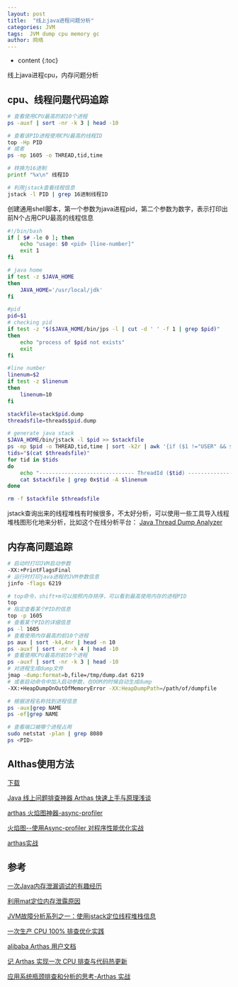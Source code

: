 ```yaml
---
layout: post
title:  "线上java进程问题分析"
categories: JVM
tags:  JVM dump cpu memory gc
author: 网络
---
```


* content
{:toc}


线上java进程cpu，内存问题分析







## cpu、线程问题代码追踪

```bash
# 查看使用CPU最高的前10个进程
ps -auxf | sort -nr -k 3 | head -10

# 查看该PID进程使用CPU最高的线程ID
top -Hp PID
# 或者
ps -mp 1605 -o THREAD,tid,time

# 转换为16进制
printf "%x\n" 线程ID

# 利用jstack查看线程信息
jstack -l PID | grep 16进制线程ID
```

创建通用shell脚本，第一个参数为java进程pid，第二个参数为数字，表示打印出前N个占用CPU最高的线程信息

```bash
#!/bin/bash
if [ $# -le 0 ]; then
    echo "usage: $0 <pid> [line-number]"
    exit 1
fi

# java home
if test -z $JAVA_HOME
then
    JAVA_HOME='/usr/local/jdk'
fi

#pid
pid=$1
# checking pid
if test -z "$($JAVA_HOME/bin/jps -l | cut -d ' ' -f 1 | grep $pid)"
then
    echo "process of $pid not exists"
    exit
fi

#line number
linenum=$2
if test -z $linenum
then
    linenum=10
fi

stackfile=stack$pid.dump
threadsfile=threads$pid.dump

# generate java stack
$JAVA_HOME/bin/jstack -l $pid >> $stackfile
ps -mp $pid -o THREAD,tid,time | sort -k2r | awk '{if ($1 !="USER" && $2 != "0.0" && $8 !="-") print $8;}' | xargs printf "%x\n" >> $threadsfile
tids="$(cat $threadsfile)"
for tid in $tids
do
    echo "------------------------------ ThreadId ($tid) ------------------------------"
    cat $stackfile | grep 0x$tid -A $linenum
done

rm -f $stackfile $threadsfile
```

jstack查询出来的线程堆栈有时候很多，不太好分析，可以使用一些工具导入线程堆栈图形化地来分析，比如这个在线分析平台：
[Java Thread Dump Analyzer](https://fastthread.io/)

## 内存高问题追踪

```bash
# 启动时打印JVM启动参数
-XX:+PrintFlagsFinal
# 运行时打印java进程的JVM参数信息
jinfo -flags 6219
```

```bash
# top命令，shift+m可以按照内存排序，可以看到最高使用内存的进程PID
top
# 指定查看某个PID的信息
top -p 1605
# 查看某个PID的详细信息
ps -l 1605
# 查看使用内存最高的前10个进程
ps aux | sort -k4,4nr | head -n 10
ps -auxf | sort -nr -k 4 | head -10
# 查看使用CPU最高的前10个进程
ps -auxf | sort -nr -k 3 | head -10
# 对进程生成dump文件
jmap -dump:format=b,file=/tmp/dump.dat 6219
# 或者启动命令中加入启动参数，在OOM的时候自动生成dump
-XX:+HeapDumpOnOutOfMemoryError -XX:HeapDumpPath=/path/of/dumpfile
```

```bash
# 根据进程名称找到进程信息
ps -aux|grep NAME
ps -ef|grep NAME

# 查看端口被哪个进程占用
sudo netstat -plan | grep 8080
ps <PID>
```

## Althas使用方法

[下载](https://arthas.gitee.io/download.html)

[Java 线上问题排查神器 Arthas 快速上手与原理浅谈](https://developer.aliyun.com/article/764933?utm_content=g_1000142822)

[arthas 火焰图神器-async-profiler](https://blog.csdn.net/u012881904/article/details/106934179)

[火焰图--使用Async-profiler 对程序性能优化实战](https://www.cnblogs.com/leihuazhe/p/11630466.html)

[arthas实战](https://www.cnblogs.com/alisystemsoftware/p/13109786.html)

## 参考

[一次Java内存泄漏调试的有趣经历](https://www.cnblogs.com/study-everyday/p/9574414.html)

[利用mat定位内存泄露原因](https://blog.csdn.net/u011649536/article/details/50817454)

[JVM故障分析系列之一：使用jstack定位线程堆栈信息](https://www.javatang.com/archives/2017/10/19/33151873.html)

[一次生产 CPU 100% 排查优化实践](http://blog.itpub.net/31556476/viewspace-2285627/)

[alibaba Arthas 用户文档](https://alibaba.github.io/arthas/)

[记 Arthas 实现一次 CPU 排查与代码热更新](https://www.cnblogs.com/alisystemsoftware/p/13607286.html)

[应用系统瓶颈排查和分析的思考-Arthas 实战](https://www.cnblogs.com/alisystemsoftware/p/13606355.html)
